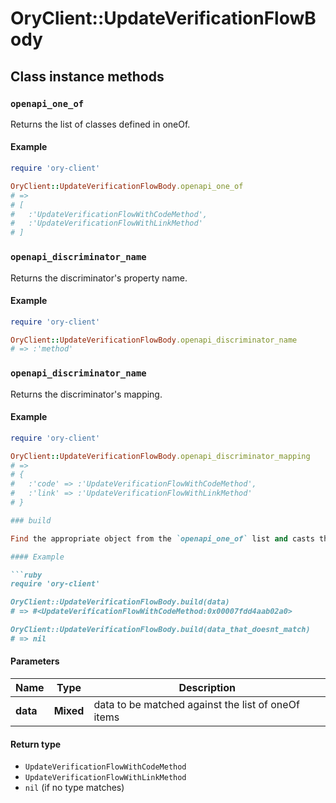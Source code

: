 # OryClient::UpdateVerificationFlowBody

## Class instance methods

### `openapi_one_of`

Returns the list of classes defined in oneOf.

#### Example

```ruby
require 'ory-client'

OryClient::UpdateVerificationFlowBody.openapi_one_of
# =>
# [
#   :'UpdateVerificationFlowWithCodeMethod',
#   :'UpdateVerificationFlowWithLinkMethod'
# ]
```

### `openapi_discriminator_name`

Returns the discriminator's property name.

#### Example

```ruby
require 'ory-client'

OryClient::UpdateVerificationFlowBody.openapi_discriminator_name
# => :'method'
```

### `openapi_discriminator_name`

Returns the discriminator's mapping.

#### Example

```ruby
require 'ory-client'

OryClient::UpdateVerificationFlowBody.openapi_discriminator_mapping
# =>
# {
#   :'code' => :'UpdateVerificationFlowWithCodeMethod',
#   :'link' => :'UpdateVerificationFlowWithLinkMethod'
# }

### build

Find the appropriate object from the `openapi_one_of` list and casts the data into it.

#### Example

```ruby
require 'ory-client'

OryClient::UpdateVerificationFlowBody.build(data)
# => #<UpdateVerificationFlowWithCodeMethod:0x00007fdd4aab02a0>

OryClient::UpdateVerificationFlowBody.build(data_that_doesnt_match)
# => nil
```

#### Parameters

| Name | Type | Description |
| ---- | ---- | ----------- |
| **data** | **Mixed** | data to be matched against the list of oneOf items |

#### Return type

- `UpdateVerificationFlowWithCodeMethod`
- `UpdateVerificationFlowWithLinkMethod`
- `nil` (if no type matches)

